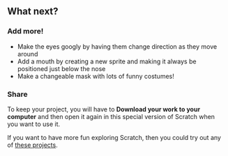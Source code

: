 
## What next?

### Add more!
+ Make the eyes googly by having them change direction as they move around
+ Add a mouth by creating a new sprite and making it always be positioned just below the nose
+ Make a changeable mask with lots of funny costumes!

### Share
To keep your project, you will have to **Download your work to your computer** and then open it again in this special version of Scratch when you want to use it.

If you want to have more fun exploring Scratch, then you could try out any of [these projects](https://projects.raspberrypi.org/en/projects?software%5B%5D=scratch&curriculum%5B%5D=%201).

